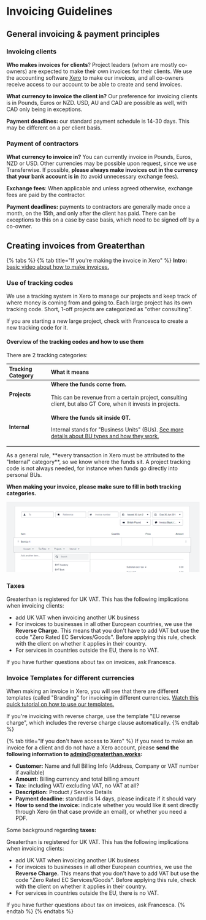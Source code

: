 # Invoicing Guidelines

## **General invoicing & payment principles** 

### **Invoicing clients**

**Who makes invoices for clients**? Project leaders \(whom are mostly co-owners\) are expected to make their own invoices for their clients. We use the accounting software [Xero](http://xero.co) to make our invoices, and all co-owners receive access to our account to be able to create and send invoices. 

**What currency to invoice the client in?** Our preference for invoicing clients is in Pounds, Euros or NZD. USD, AU and CAD are possible as well, with CAD only being in exceptions. 

**Payment deadlines:** our standard payment schedule is 14-30 days. This may be different on a per client basis.

### Payment of contractors

**What currency to invoice in?** You can currently invoice in Pounds, Euros, NZD or USD. Other currencies may be possible upon request, since we use Transferwise. If possible, **please always make invoices out in the currency that your bank account is in** \(to avoid unnecessary exchange fees\). 

**Exchange fees**: When applicable and unless agreed otherwise, exchange fees are paid by the contractor.

**Payment deadlines:** payments to contractors are generally made once a month, on the 15th, and only after the client has paid. There can be exceptions to this on a case by case basis, which need to be signed off by a co-owner. 

## Creating invoices from Greaterthan

{% tabs %}
{% tab title="If you\'re making the invoice in Xero" %}
**Intro:** [basic video about how to make invoices.](https://www.loom.com/share/24b09dd6792d40b4843068af01ccf0fb)

### Use of tracking codes

We use a tracking system in Xero to manage our projects and keep track of where money is coming from and going to. Each large project has its own tracking code. Short, 1-off projects are categorized as "other consulting". 

If you are starting a new large project, check with Francesca to create a new tracking code for it. 

#### Overview of the tracking codes and how to use them

There are 2 tracking categories:

<table>
  <thead>
    <tr>
      <th style="text-align:left">Tracking Category</th>
      <th style="text-align:left">What it means</th>
    </tr>
  </thead>
  <tbody>
    <tr>
      <td style="text-align:left"><b>Projects         </b>
      </td>
      <td style="text-align:left"><b>Where the funds come from.</b><em><br /><br /></em>This can be revenue
        from a certain project, consulting client, but also GT Core, when it invests
        in projects.</td>
    </tr>
    <tr>
      <td style="text-align:left"><b>Internal</b>
      </td>
      <td style="text-align:left">
        <p><b> Where the funds sit inside GT. </b>
          <br />
        </p>
        <p>Internal stands for &quot;Business Units&quot; (BUs). <a href="business-units.md">See more details about BU types and how they work.</a>
        </p>
      </td>
    </tr>
  </tbody>
</table>As a general rule, **every transaction in Xero must be attributed to the "Internal" category**, so we know where the funds sit. A project tracking code is not always needed, for instance when funds go directly into personal BUs. 

**When making your invoice, please make sure to fill in both tracking categories.** 

![](../../.gitbook/assets/image%20%289%29.png)

### Taxes

Greaterthan is registered for UK VAT. This has the following implications when invoicing clients: 

* add UK VAT when invoicing another UK business 
* For invoices to businesses in all other European countries, we use the **Reverse Charge.**  This means that you don't have to add VAT but use the code "Zero Rated EC Services/Goods". Before applying this rule, check with the client on whether it applies in their country.
* For services in countries outside the EU, there is no VAT.

If you have further questions about tax on invoices, ask Francesca. 

### Invoice Templates for different currencies

When making an invoice in Xero, you will see that there are different templates \(called "Branding" for invoicing in different currencies. [Watch this quick tutorial on how to use our templates. ](https://www.loom.com/share/e3e3da1bccf4437fa305d3ff73335428)

If you're invoicing with reverse charge, use the template "EU reverse charge", which includes the reverse charge clause automatically. 
{% endtab %}

{% tab title="If you don\'t have access to Xero" %}
If you need to make an invoice for a client and do not have a Xero account, please **send the following information to admin@greaterthan.works:** 

* **Customer:** Name and full Billing Info \(Address, Company or VAT number if available\)
* **Amount:** Billing currency and total billing amount
* **Tax:** including VAT/ excluding VAT, no VAT at all? 
* **Description:** Product / Service Details 
* **Payment deadline**: standard is 14 days, please indicate if it should vary
* **How to send the invoice:** indicate whether you would like it sent directly through Xero \(in that case provide an email\), or whether you need a PDF.  

Some background regarding **taxes:**

Greaterthan is registered for UK VAT. This has the following implications when invoicing clients:

* add UK VAT when invoicing another UK business
* For invoices to businesses in all other European countries, we use the **Reverse Charge.** This means that you don't have to add VAT but use the code "Zero Rated EC Services/Goods". Before applying this rule, check with the client on whether it applies in their country.
* For services in countries outside the EU, there is no VAT.

If you have further questions about tax on invoices, ask Francesca.
{% endtab %}
{% endtabs %}





